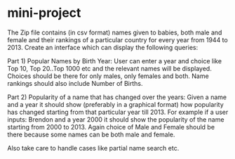 # mini-project

The Zip file contains (in csv format) names given to babies, both male and female and their rankings of a particular country for every year from 1944 to 2013. Create an interface which can display the following queries:

Part 1) Popular Names by Birth Year: User can enter a year and choice like Top 10, Top 20..Top 1000 etc and the relevant names will be displayed. Choices should be there for only males, only females and both. Name rankings should also include Number of Births.

Part 2) Popularity of a name that has changed over the years: Given a name and a year it should show (preferably in a graphical format) how popularity has changed starting from that particular year till 2013. For example if a user inputs: Brendon and a year 2000 it should show the popularity of the name starting from 2000 to 2013. Again choice of Male and Female should be there because some names can be both male and female.

Also take care to handle cases like partial name search etc.
